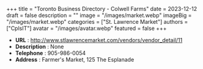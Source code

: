 +++
title = "Toronto Business Directory - Colwell Farms"
date = 2023-12-12
draft = false
description = ""
image = "/images/market.webp"
imageBig = "/images/market.webp"
categories = ["St. Lawrence Market"]
authors = ["CplsIT"]
avatar = "/images/avatar.webp"
featured = false
+++


* **URL** :  http://www.stlawrencemarket.com/vendors/vendor_detail/11
* **Description** : None
* **Telephone** : 905-986-0054
* **Address** : Farmer's Market, 125 The Esplanade